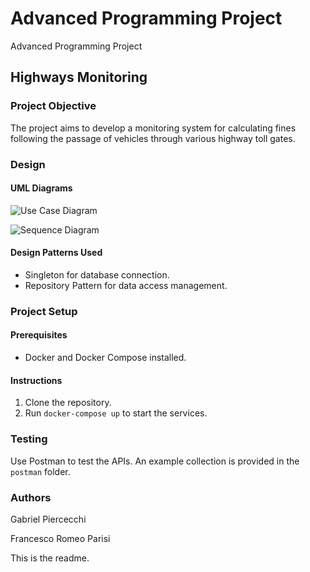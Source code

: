 # Advanced Programming Project
Advanced Programming Project

## Highways Monitoring

### Project Objective

The project aims to develop a monitoring system for calculating fines following the passage of vehicles through various highway toll gates.

### Design

#### UML Diagrams

![Use Case Diagram](./diagrams/use_case_diagram.png)

![Sequence Diagram](./diagrams/sequence_diagram.png)

#### Design Patterns Used

- Singleton for database connection.
- Repository Pattern for data access management.

### Project Setup

#### Prerequisites

- Docker and Docker Compose installed.

#### Instructions

1. Clone the repository.
2. Run `docker-compose up` to start the services.

### Testing

Use Postman to test the APIs. An example collection is provided in the `postman` folder.

### Authors

Gabriel Piercecchi

Francesco Romeo Parisi

This is the readme.

